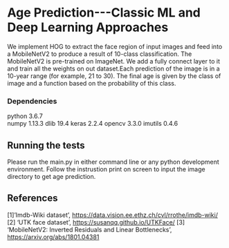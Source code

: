 # Age Prediction---Classic ML and Deep Learning Approaches

We implement HOG to extract the face region of input images and feed into a MobileNetV2 to produce a result of 10-class classification.
The MobileNetV2 is pre-trained on ImageNet. We add a fully connect layer to it and train all the weights on out dataset.Each prediction
 of the image is in a 10-year range (for example, 21 to 30). The final age is given by the class of image and a function based on the 
 probability of this class.


### Dependencies
python 3.6.7<br />
numpy 1.13.3
dlib 19.4
keras 2.2.4
opencv 3.3.0
imutils 0.4.6

## Running the tests

Please run the main.py in either command line or any python development environment. Follow the instrustion print on screen
to input the image directory to get age prediction. 


## References

[1]’Imdb-Wiki dataset’, https://data.vision.ee.ethz.ch/cvl/rrothe/imdb-wiki/
[2] ‘UTK face dataset’, https://susanqq.github.io/UTKFace/
[3] ‘MobileNetV2: Inverted Residuals and Linear Bottlenecks’, https://arxiv.org/abs/1801.04381


